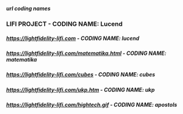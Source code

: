 ##### url coding names 

### LIFI PROJECT - CODING NAME: Lucend

##### https://lightfidelity-lifi.com  -  CODING NAME: lucend
##### https://lightfidelity-lifi.com/matematika.html  -  CODING NAME: matematika
##### https://lightfidelity-lifi.com/cubes  -  CODING NAME: cubes
##### https://lightfidelity-lifi.com/ukp.htm  -  CODING NAME: ukp
##### https://lightfidelity-lifi.com/hightech.gif  -  CODING NAME: apostols
